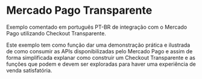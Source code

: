 # Mercado Pago Transparente
Exemplo comentado em português PT-BR de integração com o Mercado Pago utilizando Checkout Transparente.

Este exemplo tem como função dar uma demonstração prática e ilustrada de como consumir as APIs disponibilizadas pelo Mercado Pago e assim de forma simplificada explanar como construir um Checkout Transparente e as funções que podem e devem ser exploradas para haver uma experiência de venda satisfatória.
